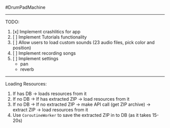 #DrumPadMachine

----

TODO:
1) [x] Implement crashlitics for app
2) [ ] Implement Tutorials functionality
3) [ ] Allow users to load custom sounds (23 audio files, pick color and position)
4) [ ] Implement recording songs
5) [ ] Implement settings
      - pan
      - reverb

----

Loading Resources:
1) If has DB -> loads resources from it
2) If no DB -> If has extracted ZIP -> load resources from it
3) If no DB -> If no extracted ZIP -> make API call (get ZIP archive) -> extract ZIP -> load resources from it
4) Use `CoroutineWorker` to save the extracted ZIP in to DB (as it takes 15-20s)
